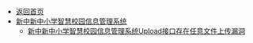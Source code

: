 - [返回首页](/)
- [新中新中小学智慧校园信息管理系统](新中新中小学智慧校园信息管理系统/)
  - [新中新中小学智慧校园信息管理系统Upload接口存在任意文件上传漏洞](新中新中小学智慧校园信息管理系统/新中新中小学智慧校园信息管理系统Upload接口存在任意文件上传漏洞.md)
